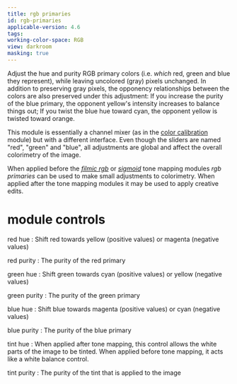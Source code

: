 ```yaml
---
title: rgb primaries
id: rgb-primaries
applicable-version: 4.6
tags:
working-color-space: RGB
view: darkroom
masking: true
---
```


Adjust the hue and purity RGB primary colors (i.e. _which_ red, green and blue they represent), while leaving uncolored (gray) pixels unchanged. In addition to preserving gray pixels, the opponency relationships between the colors are also preserved under this adjustment: If you increase the purity of the blue primary, the opponent yellow's intensity increases to balance things out; If you twist the blue hue toward cyan, the opponent yellow is twisted toward orange.

This module is essentially a channel mixer (as in the [color calibration](./color-calibration.md) module) but with a different interface. Even though the sliders are named "red", "green" and "blue", all adjustments are global and affect the overall colorimetry of the image.

When applied before the [_filmic rgb_](./filmic-rgb.md) or [_sigmoid_](./sigmoid.md) tone mapping modules _rgb primaries_ can be used to make small adjustments to colorimetry. When applied after the tone mapping modules it may be used to apply creative edits.

# module controls

red hue
: Shift red towards yellow (positive values) or magenta (negative values)

red purity
: The purity of the red primary

green hue
: Shift green towards cyan (positive values) or yellow (negative values)

green purity
: The purity of the green primary

blue hue
: Shift blue towards magenta (positive values) or cyan (negative values)

blue purity
: The purity of the blue primary

tint hue
: When applied after tone mapping, this control allows the white parts of the image to be tinted. When applied before tone mapping, it acts like a white balance control.

tint purity
: The purity of the tint that is applied to the image

